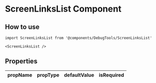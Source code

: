 # ScreenLinksList Component

## How to use

```
import ScreenLinksList from '@components/DebugTools/ScreenLinksList'
```

```
<ScreenLinksList />
```

## Properties

| propName | propType | defaultValue | isRequired |
| - | - | - | - |
